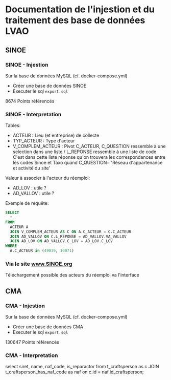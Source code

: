 # Documentation de l'injestion et du traitement des base de données LVAO

## SINOE

### SINOE - Injestion

Sur la base de données MySQL (cf. docker-compose.yml)

- Créer une base de données SINOE
- Executer le sql `export.sql`

8674 Points référencés

### SINOE - Interpretation

Tables:

- ACTEUR : Lieu (et entreprise) de collecte
- TYP_ACTEUR : Type d'acteur
- V_COMPLEM_ACTEUR : Pivot C_ACTEUR, C_QUESTION ressemble à une selection dans une liste / L_REPONSE ressemble à une liste de code
C'est dans cette liste réponse qu'on trouvera les correspondances entre les codes Sinoe et Taxo quand C_QUESTION= 'Réseau d\'appartenance et activité du site'

Valeur à associer à l'acteur du réemploi:

- AD_LOV : utile ?
- AD_VALLOV : utile ?

Exemple de requête:

```sql
SELECT
  *
FROM
  ACTEUR A
  JOIN V_COMPLEM_ACTEUR AS C ON A.C_ACTEUR = C.C_ACTEUR
  JOIN AD_VALLOV ON C.L_REPONSE = AD_VALLOV.VA_VALLOV
  JOIN AD_LOV ON AD_VALLOV.C_LOV = AD_LOV.C_LOV
WHERE
  A.C_ACTEUR in (49039, 10071)
```

### Via le site www.SINOE.org

Téléchargement possible des acteurs du réemploi va l'interface

## CMA

### CMA - Injestion

Sur la base de données MySQL (cf. docker-compose.yml)

- Créer une base de données CMA
- Executer le sql `export.sql`

130647 Points référencés

### CMA - Interpretation

select siret, name, naf_code, is_reparactor from t_craftsperson as c JOIN t_craftsperson_has_naf_code as naf on c.id = naf.id_craftsperson;
